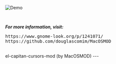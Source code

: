 ![Demo](https://i.imgur.com/CXNK87Y.png)

<br>

***For more information, visit:***

<pre>
https://www.gnome-look.org/p/1241071/
https://github.com/douglascomim/MacOSMOD
</pre>

<br>
el-capitan-cursors-mod (by MacOSMOD)
---
